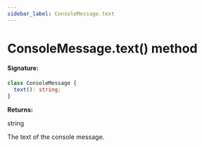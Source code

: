 ```yaml
---
sidebar_label: ConsoleMessage.text
---
```


# ConsoleMessage.text() method

#### Signature:

```typescript
class ConsoleMessage {
  text(): string;
}
```

**Returns:**

string

The text of the console message.
